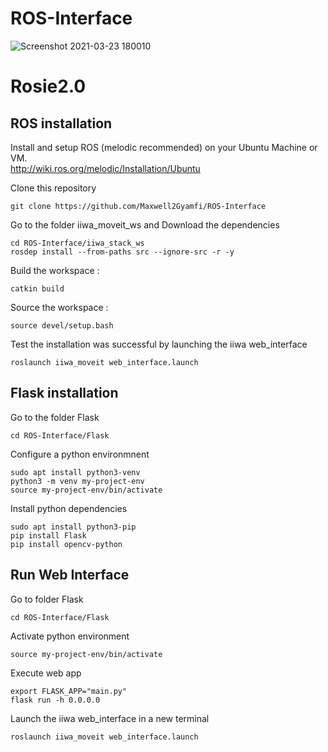# ROS-Interface
![Screenshot 2021-03-23 180010](https://user-images.githubusercontent.com/46795132/112195283-aff72e00-8c01-11eb-8148-9e4e37aa9957.png)

# Rosie2.0
## ROS installation
Install and setup ROS (melodic recommended) on your Ubuntu Machine or VM. 
<br />
http://wiki.ros.org/melodic/Installation/Ubuntu
<br />

Clone this repository
```
git clone https://github.com/Maxwell2Gyamfi/ROS-Interface

```
Go to the folder iiwa_moveit_ws and Download the dependencies 
```
cd ROS-Interface/iiwa_stack_ws
rosdep install --from-paths src --ignore-src -r -y
```
Build the workspace :
```
catkin build
```
Source the workspace :
```
source devel/setup.bash
```
Test the installation was successful by launching the iiwa web_interface
```
roslaunch iiwa_moveit web_interface.launch
```


## Flask installation

Go to the folder Flask
```
cd ROS-Interface/Flask
```

Configure a python environmnent
```
sudo apt install python3-venv
python3 -m venv my-project-env
source my-project-env/bin/activate
```

Install python dependencies
```
sudo apt install python3-pip
pip install Flask
pip install opencv-python
```

## Run Web Interface

Go to folder Flask
```
cd ROS-Interface/Flask
```

Activate python environment
```
source my-project-env/bin/activate
```
Execute web app
```
export FLASK_APP="main.py"
flask run -h 0.0.0.0
```

Launch the iiwa web_interface in a new terminal
```
roslaunch iiwa_moveit web_interface.launch
```


